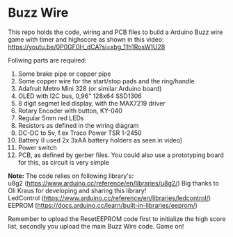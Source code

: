 # Buzz Wire
This repo holds the code, wiring and PCB files to build a Arduino Buzz wire game with timer and highscore as shown in this video: https://youtu.be/0P0GF0H_dCA?si=xbg_11h1RosW1U28

Follwing parts are required:  
1. Some brake pipe or copper pipe
2. Some copper wire for the start/stop pads and the ring/handle
3. Adafruit Metro Mini 328 (or similar Arduino board)
4. OLED with I2C bus, 0,96" 128x64 SSD1306
5. 8 digit segmet led display, with the MAX7219 driver
6. Rotary Encoder with button, KY-040
7. Regular 5mm red LEDs
8. Resistors as defined in the wiring diagram
9. DC-DC to 5v, f.ex Traco Power TSR 1-2450
10. Battery (I used 2x 3xAA battery holders as seen in video)
11. Power switch
12. PCB, as defined by gerber files. You could also use a prototyping board for this, as circuit is very simple

**Note:**
The code relies on following library's:  
u8g2 (https://www.arduino.cc/reference/en/libraries/u8g2/)  Big thanks to Oli Kraus for developing and sharing this library!  
LedControl (https://www.arduino.cc/reference/en/libraries/ledcontrol/)  
EEPROM (https://docs.arduino.cc/learn/built-in-libraries/eeprom/)  

Remember to upload the ResetEEPROM code first to initialize the high score list, secondly you upload the main Buzz Wire code. Game on!
